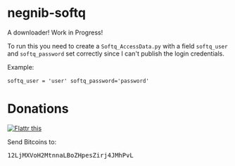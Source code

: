 negnib-softq
============

A downloader! Work in Progress!

To run this you need to create a `Softq_AccessData.py` with a field `softq_user` and `softq_password` set correctly since I can't publish the login credentials.

Example:<pre>
`softq_user = 'user'
softq_password='password'`
</pre>

Donations
=========
<a href="https://flattr.com/submit/auto?user_id=Snowdragon&url=http%3A%2F%2Fgithub.com%2Fgit-commit%2Fwindows-cleaning-scripts%2F" target="_blank"><img src="http://api.flattr.com/button/flattr-badge-large.png" alt="Flattr this" title="Flattr this" border="0"></a>

Send Bitcoins to:
<pre>12LjMXVoH2MtnnaLBoZHpesZirj4JMhPvL</pre>

